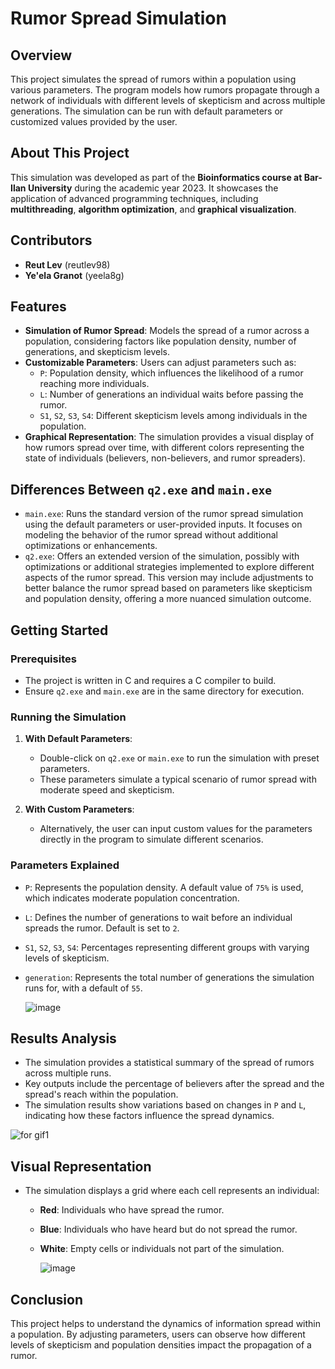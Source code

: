 # Rumor Spread Simulation

## Overview

This project simulates the spread of rumors within a population using various parameters. The program models how rumors propagate through a network of individuals with different levels of skepticism and across multiple generations. The simulation can be run with default parameters or customized values provided by the user.

## About This Project

This simulation was developed as part of the **Bioinformatics course at Bar-Ilan University** during the academic year 2023. It showcases the application of advanced programming techniques, including **multithreading**, **algorithm optimization**, and **graphical visualization**.

## Contributors

- **Reut Lev** (reutlev98)
- **Ye'ela Granot** (yeela8g)

## Features

- **Simulation of Rumor Spread**: Models the spread of a rumor across a population, considering factors like population density, number of generations, and skepticism levels.
- **Customizable Parameters**: Users can adjust parameters such as:
  - `P`: Population density, which influences the likelihood of a rumor reaching more individuals.
  - `L`: Number of generations an individual waits before passing the rumor.
  - `S1`, `S2`, `S3`, `S4`: Different skepticism levels among individuals in the population.
- **Graphical Representation**: The simulation provides a visual display of how rumors spread over time, with different colors representing the state of individuals (believers, non-believers, and rumor spreaders).

## Differences Between `q2.exe` and `main.exe`
- `main.exe`: Runs the standard version of the rumor spread simulation using the default parameters or user-provided inputs. It focuses on modeling the behavior of the rumor spread without additional optimizations or enhancements.
- `q2.exe`: Offers an extended version of the simulation, possibly with optimizations or additional strategies implemented to explore different aspects of the rumor spread. This version may include adjustments to better balance the rumor spread based on parameters like skepticism and population density, offering a more nuanced simulation outcome.

## Getting Started

### Prerequisites

- The project is written in C and requires a C compiler to build.
- Ensure `q2.exe` and `main.exe` are in the same directory for execution.

### Running the Simulation

1. **With Default Parameters**:
   - Double-click on `q2.exe` or `main.exe` to run the simulation with preset parameters.
   - These parameters simulate a typical scenario of rumor spread with moderate speed and skepticism.

2. **With Custom Parameters**:
   - Alternatively, the user can input custom values for the parameters directly in the program to simulate different scenarios.

### Parameters Explained

- `P`: Represents the population density. A default value of `75%` is used, which indicates moderate population concentration.
- `L`: Defines the number of generations to wait before an individual spreads the rumor. Default is set to `2`.
- `S1`, `S2`, `S3`, `S4`: Percentages representing different groups with varying levels of skepticism.
- `generation`: Represents the total number of generations the simulation runs for, with a default of `55`.

  ![image](https://github.com/user-attachments/assets/bd230ace-969c-4619-b369-9f903b392f37)


## Results Analysis

- The simulation provides a statistical summary of the spread of rumors across multiple runs.
- Key outputs include the percentage of believers after the spread and the spread's reach within the population.
- The simulation results show variations based on changes in `P` and `L`, indicating how these factors influence the spread dynamics.

 ![for gif1](https://github.com/user-attachments/assets/79056e38-4bc6-4532-9658-3b63d42adf95)


## Visual Representation

- The simulation displays a grid where each cell represents an individual:
  - **Red**: Individuals who have spread the rumor.
  - **Blue**: Individuals who have heard but do not spread the rumor.
  - **White**: Empty cells or individuals not part of the simulation.
    
    ![image](https://github.com/user-attachments/assets/ec808ea0-d781-4e77-9d75-cc785d395a9b)



## Conclusion
This project helps to understand the dynamics of information spread within a population. By adjusting parameters, users can observe how different levels of skepticism and population densities impact the propagation of a rumor.
